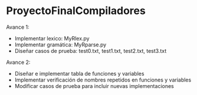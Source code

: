 # ProyectoFinalCompiladores

Avance 1:
- Implementar lexico: MyRlex.py
- Implementar gramática: MyRparse.py
- Diseñar casos de prueba: test0.txt, test1.txt, test2.txt, test3.txt

Avance 2:
- Diseñar e implementar tabla de funciones y variables
- Implementar verificación de nombres repetidos en funciones y variables
- Modificar casos de prueba para incluir nuevas implementaciones